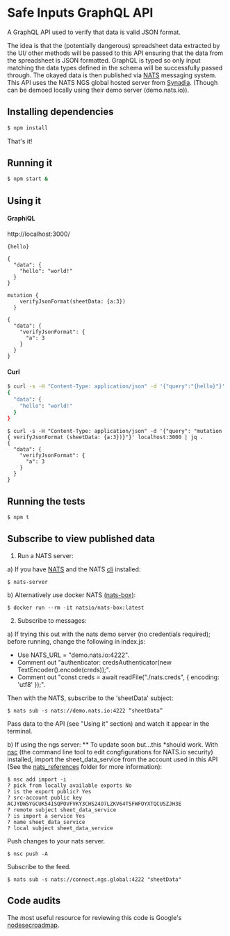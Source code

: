 # Safe Inputs GraphQL API 

A GraphQL API used to verify that data is valid JSON format. 

The idea is that the (potentially dangerous) spreadsheet data extracted by the UI/ other methods will be passed to this API ensuring that the data from the spreadsheet is JSON formatted. GraphQL is typed so only input matching the data types defined in the schema will be successfully passed through.  The okayed data is then published via [NATS](https://nats.io/) messaging system. This API uses the NATS NGS global hosted server from [Synadia](https://synadia.com/ngs). (Though can be demoed locally using their demo server (demo.nats.io)).

## Installing dependencies

```bash
$ npm install
```

That's it!

## Running it

```bash
$ npm start &
```

## Using it
#### GraphiQL 
http://localhost:3000/ 
```
{hello}

{
  "data": {
    "hello": "world!"
  }
}
```
```
mutation {
    verifyJsonFormat(sheetData: {a:3})
  }

{
  "data": {
    "verifyJsonFormat": {
      "a": 3
    }
  }
}
```

#### Curl
```bash
$ curl -s -H "Content-Type: application/json" -d '{"query":"{hello}"}' localhost:3000 | jq .
{
  "data": {
    "hello": "world!"
  }
}
```

```
$ curl -s -H "Content-Type: application/json" -d '{"query": "mutation { verifyJsonFormat (sheetData: {a:3})}"}' localhost:3000 | jq .
{
  "data": {
    "verifyJsonFormat": {
      "a": 3
    }
  }
}
```

## Running the tests

```bash
$ npm t
```

## Subscribe to view published data
1. Run a NATS server:

a) If you have [NATS](https://docs.nats.io/running-a-nats-service/introduction/installation) and the NATS [cli](https://github.com/nats-io/natscli) installed:
```
$ nats-server
```
b) Alternatively use docker NATS [(nats-box)](https://github.com/nats-io/nats-box):
```
$ docker run --rm -it natsio/nats-box:latest
```
2. Subscribe to messages:

a) If trying this out with the nats demo server (no credentials required); before running, change the following in index.js:
* Use NATS_URL = "demo.nats.io:4222".
* Comment out "authenticator: credsAuthenticator(new TextEncoder().encode(creds));".
* Comment out "const creds = await readFile("./nats.creds", { encoding: 'utf8' });". 

Then with the NATS, subscribe to the 'sheetData' subject:
```
$ nats sub -s nats://demo.nats.io:4222 “sheetData”
```
Pass data to the API (see "Using it" section) and watch it appear in the terminal. 

b) If using the ngs server:
** To update soon but...this *should work.
With [nsc](https://docs.nats.io/using-nats/nats-tools/nsc) (the command line tool to edit congfigurations for NATS.io security) installed, import the sheet_data_service from the account used in this API (See the [nats_references](./nats_references) folder for more information):
```
$ nsc add import -i
? pick from locally available exports No
? is the export public? Yes
? src-account public key ACJYDWSYGCUK54ISQPOVFVKY3CHS24O7LZKV64TSFWFOYXTQCUSZJH3E
? remote subject sheet_data_service
? is import a service Yes
? name sheet_data_service
? local subject sheet_data_service
```
Push changes to your nats server.
```
$ nsc push -A
```
Subscribe to the feed. 
```
$ nats sub -s nats://connect.ngs.global:4222 "sheetData" 
```
## Code audits

The most useful resource for reviewing this code is Google's [nodesecroadmap](https://github.com/google/node-sec-roadmap).
